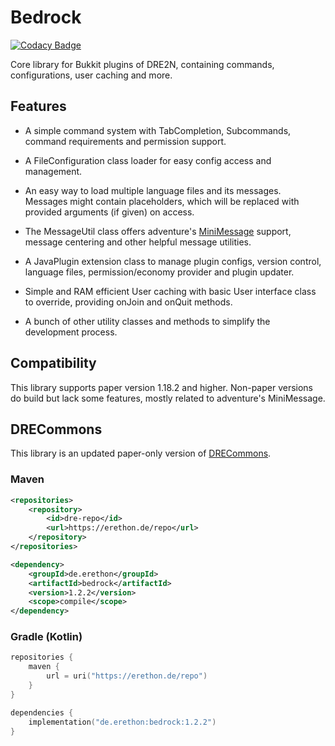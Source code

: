 # Bedrock

[![Codacy Badge](https://api.codacy.com/project/badge/Grade/158b774a4d4b4a7a9368af58f96d5dd9)](https://app.codacy.com/gh/DRE2N/Bedrock?utm_source=github.com&utm_medium=referral&utm_content=DRE2N/Bedrock&utm_campaign=Badge_Grade_Settings)

Core library for Bukkit plugins of DRE2N, containing commands, configurations, user caching and more.

## Features

- A simple command system with TabCompletion, Subcommands, command requirements and permission support.

- A FileConfiguration class loader for easy config access and management.

- An easy way to load multiple language files and its messages. Messages might contain placeholders,
  which will be replaced with provided arguments (if given) on access.

- The MessageUtil class offers adventure's [MiniMessage](https://github.com/KyoriPowered/adventure) support,
  message centering and other helpful message utilities.

- A JavaPlugin extension class to manage plugin configs, version control, language files, permission/economy
  provider and plugin updater.

- Simple and RAM efficient User caching with basic User interface class to override, providing onJoin and
  onQuit methods.

- A bunch of other utility classes and methods to simplify the development process.

## Compatibility

This library supports paper version 1.18.2 and higher. Non-paper versions do build but lack some features,
mostly related to adventure's MiniMessage.

## DRECommons

This library is an updated paper-only version of [DRECommons](https://github.com/DRE2N/DRECommons).

### Maven

```xml
<repositories>
    <repository>
        <id>dre-repo</id>
        <url>https://erethon.de/repo</url>
    </repository>
</repositories>

<dependency>
    <groupId>de.erethon</groupId>
    <artifactId>bedrock</artifactId>
    <version>1.2.2</version>
    <scope>compile</scope>
</dependency>
```

### Gradle (Kotlin)

```kotlin
repositories {
    maven {
        url = uri("https://erethon.de/repo")
    }
}

dependencies {
    implementation("de.erethon:bedrock:1.2.2")
}
```